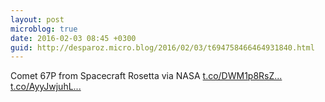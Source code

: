 ```yaml
---
layout: post
microblog: true
date: 2016-02-03 08:45 +0300
guid: http://desparoz.micro.blog/2016/02/03/t694758466464931840.html
---
```

Comet 67P from Spacecraft Rosetta   via NASA [t.co/DWM1p8RsZ...](https://t.co/DWM1p8RsZm) [t.co/AyyJwjuhL...](https://t.co/AyyJwjuhL5)
